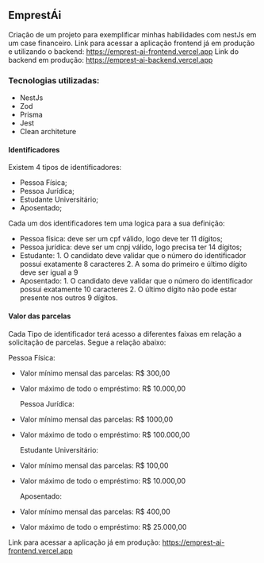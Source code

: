 ## EmprestÁi

Criação de um projeto para exemplificar minhas habilidades com nestJs em um case financeiro.
Link para acessar a aplicação frontend já em produção e utilizando o backend: https://emprest-ai-frontend.vercel.app
Link do backend em produção: https://emprest-ai-backend.vercel.app

### Tecnologias utilizadas:
- NestJs
- Zod
- Prisma
- Jest
- Clean architeture

 #### Identificadores
Existem 4 tipos de identificadores:

- Pessoa Física;
- Pessoa Jurídica;
- Estudante Universitário;
- Aposentado;

Cada um dos identificadores tem uma logica para a sua definição:

- Pessoa física: deve ser um cpf válido, logo deve ter 11 dígitos;
- Pessoa jurídica: deve ser um cnpj válido, logo precisa ter 14 dígitos;
- Estudante: 1. O candidato deve validar que o número do identificador possui
  exatamente 8 caracteres 2. A soma do primeiro e último dígito deve ser igual a 9
- Aposentado: 1. O candidato deve validar que o número do identificador possui
  exatamente 10 caracteres 2. O último dígito não pode estar presente nos outros 9 dígitos.

#### Valor das parcelas
Cada Tipo de identificador terá acesso a diferentes faixas em relação a solicitação de parcelas. Segue a relação abaixo:

Pessoa Física:
- Valor mínimo mensal das parcelas: R$ 300,00
- Valor máximo de todo o empréstimo: R$ 10.000,00

  Pessoa Jurídica:
- Valor mínimo mensal das parcelas: R$ 1000,00
- Valor máximo de todo o empréstimo: R$ 100.000,00

  Estudante Universitário:
- Valor mínimo mensal das parcelas: R$ 100,00
- Valor máximo de todo o empréstimo: R$ 10.000,00

  Aposentado:
- Valor mínimo mensal das parcelas: R$ 400,00
- Valor máximo de todo o empréstimo: R$ 25.000,00

Link para acessar a aplicação já em produção: https://emprest-ai-frontend.vercel.app